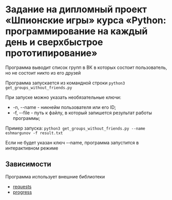 # Задание на дипломный проект «Шпионские игры» курса «Python: программирование на каждый день и сверхбыстрое прототипирование»
Программа выводит список групп в ВК в которых состоит пользователь, но не состоит никто из его друзей

Программа запускается из командной строки `python3 get_groups_without_friends.py`

При запуске можно указать необязательные ключи:
* -n, --name - никнейм пользователя или его ID;
* -f, --file - путь к файлу, в который запишется результат работы программы;

Пример запуска:
`python3 get_groups_without_friends.py --name eshmargunov -f result.txt`

Если не будет указан ключ --name, программа запустится в интерактивном режиме


## Зависимости
Программа использует внешние библиотеки
* [requests](https://github.com/psf/requests)
* [progress](https://github.com/verigak/progress/)
